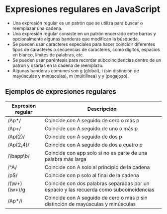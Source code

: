 

# Expresiones regulares en JavaScript

- Una expresión regular es un patrón que se utiliza para buscar o reemplazar una cadena.
- Una expresión regular consiste en un patrón encerrado entre barras y opcionalmente algunas banderas que modifican la búsqueda.
- Se pueden usar caracteres especiales para hacer coincidir diferentes tipos de caracteres o secuencias de caracteres, como dígitos, espacios en blanco, límites de palabras, etc.
- Se pueden usar paréntesis para recordar subcoincidencias dentro de un patrón y usarlas en la cadena de reemplazo.
- Algunas banderas comunes son g (global), i (sin distinción de mayúsculas y minúsculas), m (multilínea) y y (pegajoso).

## Ejemplos de expresiones regulares

| Expresión regular | Descripción |
| ----------------- | ----------- |
| /Ap*/ | Coincide con A seguido de cero o más p |
| /Ap+/ | Coincide con A seguido de uno o más p |
| /Ap{2}/ | Coincide con A seguido de dos p |
| /Ap{2,4}/ | Coincide con A seguido de dos a cuatro p |
| /\bapp\b/ | Coincide con app solo si no es parte de una palabra más larga |
| /^A/ | Coincide con A solo al principio de la cadena |
| /p$/ | Coincide con p solo al final de la cadena |
| /(\w+) (\w+)/g | Coincide con dos palabras separadas por un espacio y las recuerda como subcoincidencias |
| /Ap*/i | Coincide con A seguido de cero o más p sin distinción de mayúsculas y minúsculas |


